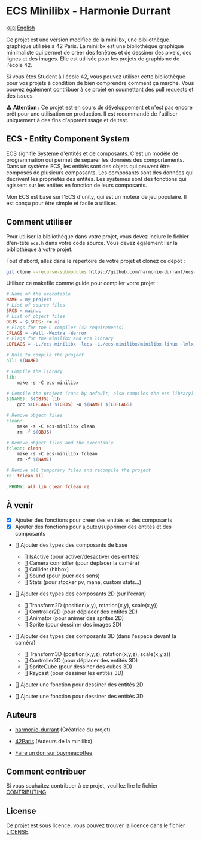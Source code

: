 # ECS Minilibx - Harmonie Durrant

🇬🇧 [English](README.en.md)

Ce projet est une version modifiée de la minilibx, une bibliothèque graphique utilisée à 42 Paris. La minilibx est une bibliothèque graphique minimaliste qui permet de créer des fenêtres et de dessiner des pixels, des lignes et des images. Elle est utilisée pour les projets de graphisme de l'école 42.

Si vous êtes Student à l'école 42, vous pouvez utiliser cette bibliothèque pour vos projets à condition de bien comprendre comment ça marche. Vous pouvez également contribuer à ce projet en soumettant des pull requests et des issues.

⚠️ **Attention :** Ce projet est en cours de développement et n'est pas encore prêt pour une utilisation en production. Il est recommandé de l'utiliser uniquement à des fins d'apprentissage et de test.

## ECS - Entity Component System

ECS signifie Systeme d'entités et de composants. C'est un modèle de programmation qui permet de séparer les données des comportements. Dans un système ECS, les entités sont des objets qui peuvent être composés de plusieurs composants. Les composants sont des données qui décrivent les propriétés des entités. Les systèmes sont des fonctions qui agissent sur les entités en fonction de leurs composants.

Mon ECS est basé sur l'ECS d'unity, qui est un moteur de jeu populaire. Il est conçu pour être simple et facile à utiliser.

## Comment utiliser

Pour utiliser la bibliothèque dans votre projet, vous devez inclure le fichier d'en-tête `ecs.h` dans votre code source. Vous devez également lier la bibliothèque à votre projet.

Tout d'abord, allez dans le répertoire de votre projet et clonez ce dépôt :
```bash
git clone --recurse-submodules https://github.com/harmonie-durrant/ecs-minilibx.git
```

Utilisez ce makefile comme guide pour compiler votre projet :
```makefile
# Name of the executable
NAME = my_project
# List of source files
SRCS = main.c
# List of object files
OBJS = $(SRCS:.c=.o)
# Flags for the C compiler (42 requirements)
CFLAGS = -Wall -Wextra -Werror
# Flags for the minilibx and ecs library
LDFLAGS = -L./ecs-minilibx -lecs -L./ecs-minilibx/minilibx-linux -lmlx -lXext -lX11 -lm

# Rule to compile the project
all: $(NAME)

# Compile the library
lib:
	make -s -C ecs-minilibx

# Compile the project (runs by default, also compiles the ecs library)
$(NAME): $(OBJS) lib
	gcc $(CFLAGS) $(OBJS) -o $(NAME) $(LDFLAGS)

# Remove object files
clean:
	make -s -C ecs-minilibx clean
	rm -f $(OBJS)

# Remove object files and the executable
fclean: clean
	make -s -C ecs-minilibx fclean
	rm -f $(NAME)

# Remove all temporary files and recompile the project
re: fclean all

.PHONY: all lib clean fclean re
```

## À venir

- [x] Ajouter des fonctions pour créer des entités et des composants
- [x] Ajouter des fonctions pour ajouter/supprimer des entités et des composants

- [] Ajouter des types des composants de base
	- [] IsActive (pour activer/désactiver des entités)
	- [] Camera conrtoller (pour déplacer la caméra)
	- [] Collider (hitbox)
	- [] Sound (pour jouer des sons)
	- [] Stats (pour stocker pv, mana, custom stats...)

- [] Ajouter des types des composants 2D (sur l'écran)
	- [] Transform2D (position(x,y), rotation(x,y), scale(x,y))
	- [] Controller2D (pour déplacer des entités 2D)
	- [] Animator (pour animer des sprites 2D)
	- [] Sprite (pour dessiner des images 2D)

- [] Ajouter des types des composants 3D (dans l'espace devant la caméra)
	- [] Transform3D (position(x,y,z), rotation(x,y,z), scale(x,y,z))
	- [] Controller3D (pour déplacer des entités 3D)
	- [] SpriteCube (pour dessiner des cubes 3D)
	- [] Raycast (pour dessiner les entités 3D)

- [] Ajouter une fonction pour dessiner des entités 2D
- [] Ajouter une fonction pour dessiner des entités 3D

## Auteurs

- [harmonie-durrant](https://www.github.com/harmonie-durrant) (Créatrice du projet)
- [42Paris](https://github.com/42Paris/minilibx-linux/graphs/contributors) (Auteurs de la minilibx)

- [Faire un don sur buymeacoffee](https://www.buymeacoffee.com/harmonie)

## Comment contribuer

Si vous souhaitez contribuer à ce projet, veuillez lire le fichier [CONTRIBUTING](CONTRIBUTING.md).

## License

Ce projet est sous licence, vous pouvez trouver la licence dans le fichier [LICENSE](LICENSE).
